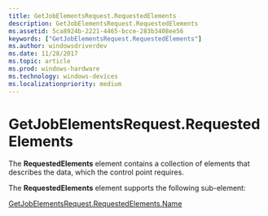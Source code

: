 ```yaml
---
title: GetJobElementsRequest.RequestedElements
description: GetJobElementsRequest.RequestedElements
ms.assetid: 5ca8924b-2221-4465-bcce-283b3408ee56
keywords: ["GetJobElementsRequest.RequestedElements"]
ms.author: windowsdriverdev
ms.date: 11/28/2017
ms.topic: article
ms.prod: windows-hardware
ms.technology: windows-devices
ms.localizationpriority: medium
---
```


# GetJobElementsRequest.RequestedElements


The **RequestedElements** element contains a collection of elements that describes the data, which the control point requires.

The **RequestedElements** element supports the following sub-element:

[GetJobElementsRequest.RequestedElements.Name](getjobelementsrequest-requestedelements-name.md)

 

 





